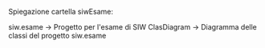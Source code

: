 Spiegazione cartella siwEsame:

siw.esame -> Progetto per l'esame di SIW
ClasDiagram -> Diagramma delle classi del progetto siw.esame
